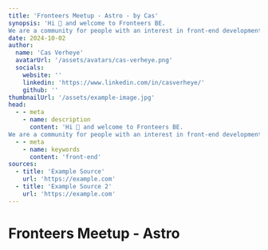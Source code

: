 ```yaml
---
title: 'Fronteers Meetup - Astro - by Cas'
synopsis: 'Hi 👋 and welcome to Fronteers BE.
We are a community for people with an interest in front-end development and we host casual meetups in Ghent. Occiasionally also in Antwerp and Kortrijk.'
date: 2024-10-02
author:
  name: 'Cas Verheye'
  avatarUrl: '/assets/avatars/cas-verheye.png'
  socials:
    website: ''
    linkedin: 'https://www.linkedin.com/in/casverheye/'
    github: ''
thumbnailUrl: '/assets/example-image.jpg'
head:
  - - meta
    - name: description
      content: 'Hi 👋 and welcome to Fronteers BE.
We are a community for people with an interest in front-end development and we host casual meetups in Ghent. Occiasionally also in Antwerp and Kortrijk.'
  - - meta
    - name: keywords
      content: 'front-end'
sources:
  - title: 'Example Source'
    url: 'https://example.com'
  - title: 'Example Source 2'
    url: 'https://example.com'
---
```


# Fronteers Meetup - Astro